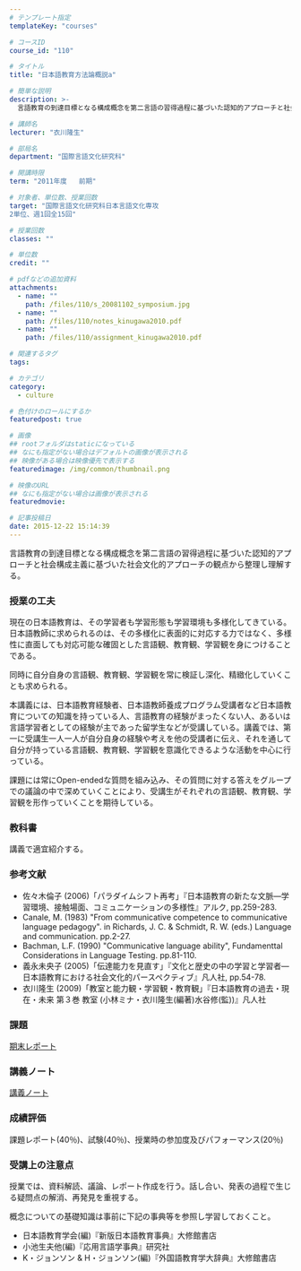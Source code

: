 ```yaml
---
# テンプレート指定
templateKey: "courses"

# コースID
course_id: "110"

# タイトル
title: "日本語教育方法論概説a"

# 簡単な説明
description: >-
  言語教育の到達目標となる構成概念を第二言語の習得過程に基づいた認知的アプローチと社会構成主義に基づいた社会文化的アプローチの観点から整理し理解する。...

# 講師名
lecturer: "衣川隆生"

# 部局名
department: "国際言語文化研究科"

# 開講時限
term: "2011年度	前期"

# 対象者、単位数、授業回数
target: "国際言語文化研究科日本言語文化専攻
2単位、週1回全15回"

# 授業回数
classes: ""

# 単位数
credit: ""

# pdfなどの追加資料
attachments: 
  - name: "" 
    path: /files/110/s_20081102_symposium.jpg
  - name: "" 
    path: /files/110/notes_kinugawa2010.pdf
  - name: "" 
    path: /files/110/assignment_kinugawa2010.pdf

# 関連するタグ
tags:

# カテゴリ
category:
  - culture

# 色付けのロールにするか
featuredpost: true

# 画像
## rootフォルダはstaticになっている
## なにも指定がない場合はデフォルトの画像が表示される
## 映像がある場合は映像優先で表示する
featuredimage: /img/common/thumbnail.png

# 映像のURL
## なにも指定がない場合は画像が表示される
featuredmovie: 

# 記事投稿日
date: 2015-12-22 15:14:39
---
```


言語教育の到達目標となる構成概念を第二言語の習得過程に基づいた認知的アプローチと社会構成主義に基づいた社会文化的アプローチの観点から整理し理解する。

### 授業の工夫

現在の日本語教育は、その学習者も学習形態も学習環境も多様化してきている。日本語教師に求められるのは、その多様化に表面的に対応する力ではなく、多様性に直面しても対応可能な確固とした言語観、教育観、学習観を身につけることである。

同時に自分自身の言語観、教育観、学習観を常に検証し深化、精緻化していくことも求められる。

本講義には、日本語教育経験者、日本語教師養成プログラム受講者など日本語教育についての知識を持っている人、言語教育の経験がまったくない人、あるいは言語学習者としての経験が主であった留学生などが受講している。講義では、第一に受講生一人一人が自分自身の経験や考えを他の受講者に伝え、それを通して自分が持っている言語観、教育観、学習観を意識化できるような活動を中心に行っている。

課題には常にOpen-endedな質問を組み込み、その質問に対する答えをグループでの議論の中で深めていくことにより、受講生がそれぞれの言語観、教育観、学習観を形作っていくことを期待している。



### 教科書

講義で適宜紹介する。

### 参考文献

* 佐々木倫子 (2006)「パラダイムシフト再考」『日本語教育の新たな文脈—学習環境、接触場面、コミュニケーションの多様性』アルク, pp.259-283.
* Canale, M. (1983) "From communicative competence to communicative language pedagogy". in Richards, J. C. & Schmidt, R. W. (eds.) Language and communication. pp.2-27.
* Bachman, L.F. (1990) "Communicative language ability", Fundamenttal Considerations in Language Testing. pp.81-110.
* 義永未央子 (2005)「伝達能力を見直す」『文化と歴史の中の学習と学習者—日本語教育における社会文化的パースペクティブ』凡人社, pp.54-78.
* 衣川隆生 (2009)「教室と能力観・学習観・教育観」『日本語教育の過去・現在・未来 第３巻 教室 (小林ミナ・衣川隆生(編著)水谷修(監))』凡人社

### 課題

[期末レポート](/files/110/assignment_kinugawa2010.pdf) 



### 講義ノート

[講義ノート](/files/110/notes_kinugawa2010.pdf) 



### 成績評価

課題レポート(40％)、試験(40％)、授業時の参加度及びパフォーマンス(20％)

### 受講上の注意点

授業では、資料解読、議論、レポート作成を行う。話し合い、発表の過程で生じる疑問点の解消、再発見を重視する。

概念についての基礎知識は事前に下記の事典等を参照し学習しておくこと。

* 日本語教育学会(編)『新版日本語教育事典』大修館書店
* 小池生夫他(編)『応用言語学事典』研究社
* K・ジョンソン & H・ジョンソン(編)『外国語教育学大辞典』大修館書店

